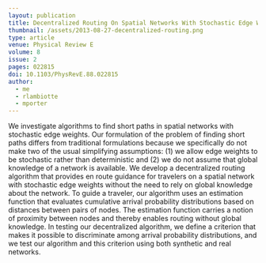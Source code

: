 ```yaml
---
layout: publication
title: Decentralized Routing On Spatial Networks With Stochastic Edge Weights
thumbnail: /assets/2013-08-27-decentralized-routing.png
type: article
venue: Physical Review E
volume: 8
issue: 2
pages: 022815
doi: 10.1103/PhysRevE.88.022815
author:
  - me
  - rlambiotte
  - mporter
---
```


We investigate algorithms to find short paths in spatial networks with stochastic edge weights. Our formulation of the problem of finding short paths differs from traditional formulations because we specifically do not make two of the usual simplifying assumptions: (1) we allow edge weights to be stochastic rather than deterministic and (2) we do not assume that global knowledge of a network is available. We develop a decentralized routing algorithm that provides en route guidance for travelers on a spatial network with stochastic edge weights without the need to rely on global knowledge about the network. To guide a traveler, our algorithm uses an estimation function that evaluates cumulative arrival probability distributions based on distances between pairs of nodes. The estimation function carries a notion of proximity between nodes and thereby enables routing without global knowledge. In testing our decentralized algorithm, we define a criterion that makes it possible to discriminate among arrival probability distributions, and we test our algorithm and this criterion using both synthetic and real networks.

